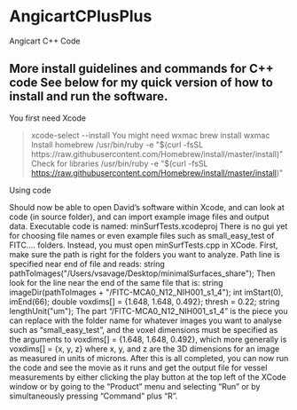 # AngicartCPlusPlus
Angicart C++ Code

More install guidelines and commands for C++ code
See below for my quick version of how to install and run the software.
-------------
You first need Xcode
>xcode-select --install
You might need wxmac
>brew install wxmac
Install homebrew
> /usr/bin/ruby -e "$(curl -fsSL https://raw.githubusercontent.com/Homebrew/install/master/install)"
Check for libraries
> /usr/bin/ruby -e "$(curl -fsSL https://raw.githubusercontent.com/Homebrew/install/master/install)"


Using code

Should now be able to open David’s software within Xcode, and can look at code (in source folder), and can import example image files and output data.
Executable code is named: minSurfTests.xcodeproj
There is no gui yet for choosing file names or even example files such as
small_easy_test of FITC…. folders.
Instead, you must open minSurfTests.cpp in XCode.
First, make sure the path is right for the folders you want to analyze. Path line is specified near end of file and reads:
string pathToImages("/Users/vsavage/Desktop/minimalSurfaces_share");
Then look for the line near the end of the same file that is:
string imageDir(pathToImages + "/FITC-MCA0_N12_NIH001_s1_4"); int imStart(0), imEnd(66); double voxdims[] = {1.648, 1.648, 0.492};  thresh = 0.22; string lengthUnit("um");
The part “/FITC-MCA0_N12_NIH001_s1_4” is the piece you can replace with the folder name for whatever images you want to analyse such as “small_easy_test”, and the voxel dimensions must be specified as the arguments to voxdims[] = {1.648, 1.648, 0.492}, which more generally is voxdims[] = {x, y, z} where x, y, and z are the 3D dimensions for an image as measured in units of microns.
After this is all completed, you can now run the code and see the movie as it runs and get the output file for vessel measurements by either clicking the play button at the top left of the XCode window or by going to the “Product” menu and selecting “Run” or by simultaneously pressing “Command” plus “R”.
